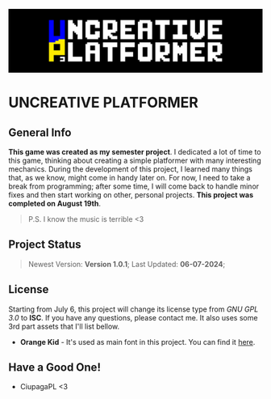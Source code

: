 ![Logo](https://github.com/CiupagaPL/Uncreative_Platformer/blob/main/Sprites/Title_Alt.png)
# UNCREATIVE PLATFORMER

## General Info
**This game was created as my semester project**.
I dedicated a lot of time to this game, thinking about creating a simple platformer with many interesting mechanics.
During the development of this project, I learned many things that, as we know, might come in handy later on.
For now, I need to take a break from programming; after some time, I will come back to handle minor fixes and then start working on other, personal projects.
**This project was completed on August 19th**.
> P.S. I know the music is terrible <3

## Project Status
> Newest Version: **Version 1.0.1**;
> Last Updated: **06-07-2024**;

## License
Starting from July 6, this project will change its license type from *GNU GPL 3.0* to **ISC**. If you have any questions, please contact me. It also uses some 3rd part assets that I'll list bellow.
- **Orange Kid** - It's used as main font in this project. You can find it [here](https://www.1001fonts.com/orange-kid-font.html).

## Have a Good One!
- CiupagaPL <3

